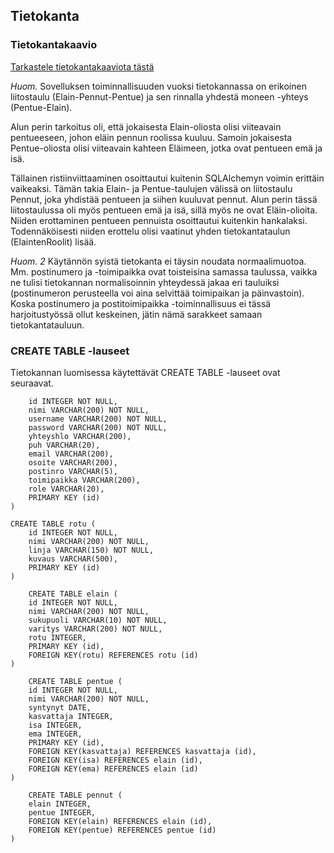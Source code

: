 ## Tietokanta

### Tietokantakaavio

[Tarkastele tietokantakaaviota tästä](https://github.com/sovalke/ktietokanta/blob/master/documentation/Tietokantakaavio.png)

*_Huom._* Sovelluksen toiminnallisuuden vuoksi tietokannassa on erikoinen liitostaulu (Elain-Pennut-Pentue) ja sen rinnalla yhdestä moneen -yhteys (Pentue-Elain).

Alun perin tarkoitus oli, että jokaisesta Elain-oliosta olisi viiteavain pentueeseen, johon eläin pennun roolissa kuuluu. Samoin jokaisesta Pentue-oliosta olisi viiteavain kahteen Eläimeen, jotka ovat pentueen emä ja isä.

Tällainen ristiinviittaaminen osoittautui kuitenin SQLAlchemyn voimin erittäin vaikeaksi. Tämän takia Elain- ja Pentue-taulujen välissä on liitostaulu Pennut, joka yhdistää pentueen ja siihen kuuluvat pennut. Alun perin tässä liitostaulussa oli myös pentueen emä ja isä, sillä myös ne ovat Eläin-olioita. Niiden erottaminen pentueen pennuista osoittautui kuitenkin hankalaksi. Todennäköisesti niiden erottelu olisi vaatinut yhden tietokantataulun (ElaintenRoolit) lisää.

*_Huom. 2_* Käytännön syistä tietokanta ei täysin noudata normaalimuotoa. Mm. postinumero ja -toimipaikka ovat toisteisina samassa taulussa, vaikka ne tulisi tietokannan normalisoinnin yhteydessä jakaa eri tauluiksi (postinumeron perusteella voi aina selvittää toimipaikan ja päinvastoin). Koska postinumero ja postitoimipaikka -toiminnallisuus ei tässä harjoitustyössä ollut keskeinen, jätin nämä sarakkeet samaan tietokantatauluun.

### CREATE TABLE -lauseet

Tietokannan luomisessa käytettävät CREATE TABLE -lauseet ovat seuraavat.

```CREATE TABLE kasvattaja (
	id INTEGER NOT NULL, 
	nimi VARCHAR(200) NOT NULL, 
	username VARCHAR(200) NOT NULL, 
	password VARCHAR(200) NOT NULL, 
	yhteyshlo VARCHAR(200), 
	puh VARCHAR(20), 
	email VARCHAR(200), 
	osoite VARCHAR(200), 
	postinro VARCHAR(5), 
	toimipaikka VARCHAR(200), 
	role VARCHAR(20), 
	PRIMARY KEY (id)
)

CREATE TABLE rotu (
	id INTEGER NOT NULL, 
	nimi VARCHAR(200) NOT NULL, 
	linja VARCHAR(150) NOT NULL, 
	kuvaus VARCHAR(500), 
	PRIMARY KEY (id)
)

	CREATE TABLE elain (
	id INTEGER NOT NULL, 
	nimi VARCHAR(200) NOT NULL, 
	sukupuoli VARCHAR(10) NOT NULL, 
	varitys VARCHAR(200) NOT NULL, 
	rotu INTEGER, 
	PRIMARY KEY (id), 
	FOREIGN KEY(rotu) REFERENCES rotu (id)
)

	CREATE TABLE pentue (
	id INTEGER NOT NULL, 
	nimi VARCHAR(200) NOT NULL, 
	syntynyt DATE, 
	kasvattaja INTEGER, 
	isa INTEGER, 
	ema INTEGER, 
	PRIMARY KEY (id), 
	FOREIGN KEY(kasvattaja) REFERENCES kasvattaja (id), 
	FOREIGN KEY(isa) REFERENCES elain (id), 
	FOREIGN KEY(ema) REFERENCES elain (id)
)

	CREATE TABLE pennut (
	elain INTEGER, 
	pentue INTEGER, 
	FOREIGN KEY(elain) REFERENCES elain (id), 
	FOREIGN KEY(pentue) REFERENCES pentue (id)
)